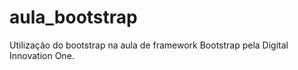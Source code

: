 # aula_bootstrap
Utilização do bootstrap na aula de framework Bootstrap pela Digital Innovation One.
